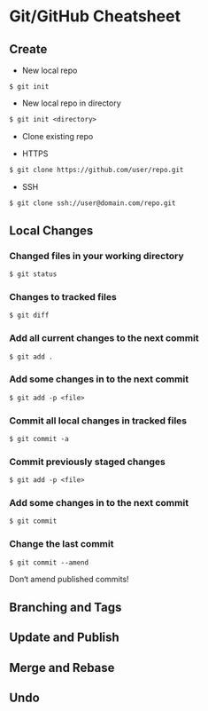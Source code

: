 # Git/GitHub Cheatsheet

## Create

- New local repo

`$ git init`

- New local repo in directory

```txt
$ git init <directory>
```

- Clone existing repo

- HTTPS

```txt
$ git clone https://github.com/user/repo.git
```

- SSH

```txt
$ git clone ssh://user@domain.com/repo.git
```

## Local Changes

### Changed files in your working directory

```txt
$ git status
```

### Changes to tracked files

```txt
$ git diff
```

### Add all current changes to the next commit

```txt
$ git add .
```

### Add some changes in <file> to the next commit

```txt
$ git add -p <file>
```

### Commit all local changes in tracked files

```txt
$ git commit -a
```

### Commit previously staged changes

```txt
$ git add -p <file>
```

### Add some changes in to the next commit

```txt
$ git commit
```

### Change the last commit

```txt
$ git commit --amend
```

Don‘t amend published commits!
## Branching and Tags

## Update and Publish

## Merge and Rebase

## Undo
